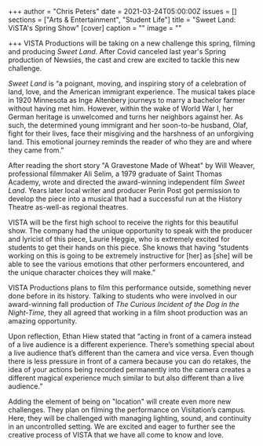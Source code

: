 +++
author = "Chris Peters"
date = 2021-03-24T05:00:00Z
issues = []
sections = ["Arts & Entertainment", "Student Life"]
title = "Sweet Land: ViSTA's Spring Show"
[cover]
caption = ""
image = ""

+++
VISTA Productions will be taking on a new challenge this spring, filming and producing _Sweet Land_. After Covid canceled last year's Spring production of Newsies, the cast and crew are excited to tackle this new challenge.

_Sweet Land_ is “a poignant, moving, and inspiring story of a celebration of land, love, and the American immigrant experience. The musical takes place in 1920 Minnesota as Inge Altenbery journeys to marry a bachelor farmer without having met him. However, within the wake of World War I, her German heritage is unwelcomed and turns her neighbors against her. As such, the determined young immigrant and her soon-to-be husband, Olaf, fight for their lives, face their misgiving and the harshness of an unforgiving land. This emotional journey reminds the reader of who they are and where they came from.”

After reading the short story "A Gravestone Made of Wheat" by Will Weaver, professional filmmaker Ali Selim, a 1979 graduate of Saint Thomas Academy, wrote and directed the award-winning independent film _Sweet Land_. Years later local writer and producer Perin Post got permission to develop the piece into a musical that had a successful run at the History Theatre as-well-as regional theatres.

VISTA will be the first high school to receive the rights for this beautiful show. The company had the unique opportunity to speak with the producer and lyricist of this piece, Laurie Heggie, who is extremely excited for students to get their hands on this piece. She knows that having “students working on this is going to be extremely instructive for \[her\] as \[she\] will be able to see the various emotions that other performers encountered, and the unique character choices they will make.”

VISTA Productions plans to film this performance outside, something never done before in its history. Talking to students who were involved in our award-winning fall production of _The Curious Incident of the Dog in the Night-Time,_ they all agreed that working in a film shoot production was an amazing opportunity.


Upon reflection, Ethan Hiew stated that “acting in front of a camera instead of a live audience is a different experience. There’s something special about a live audience that’s different than the camera and vice versa. Even though there is less pressure in front of a camera because you can do retakes, the idea of your actions being recorded permanently into the camera creates a different magical experience much similar to but also different than a live audience.”

Adding the element of being on "location" will create even more new challenges. They plan on filming the performance on Visitation’s campus. Here, they will be challenged with managing lighting, sound, and continuity in an uncontrolled setting. We are excited and eager to further see the creative process of VISTA that we have all come to know and love.
